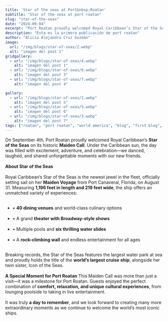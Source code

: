 ```yaml
---
title: 'Star of the seas at Port&nbsp;Roatan'
subtitle: "Star of the seas at port roatan"
slug: "star-of-the-seas"
date: "2024-09-04"
excerpt: "Port Roatan proudly welcomed Royal Caribbean’s Star of the Seas on its historic Maiden Call..."
description: "Esta es la primera publicación de port roatan"
author: "Alicia Alejandra Cruz Guzmán"
image:
  url: "/img/blogs/star-of-seas/2.webp"
  alt: "imagen del post 1"
gridgallery:
  - url: "/img/blogs/star-of-seas/4.webp"
    alt: "imagen del post 1"
  - url: "/img/blogs/star-of-seas/6.webp"
    alt: "imagen del post 3"
  - url: "/img/blogs/star-of-seas/7.webp"
    alt: "imagen del post 4"

gallery:
  - url: "/img/blogs/star-of-seas/1.webp"
    alt: "imagen del post 5"
  - url: "/img/blogs/star-of-seas/5.webp"
    alt: "imagen del post 6"
  - url: "/img/blogs/star-of-seas/3.webp"
    alt: "imagen del post 7"
tags: ["roatan", "port roatan", "world america", "blog", "first blog", "honduras"]
---
```

On September 4th, Port Roatan proudly welcomed Royal Caribbean’s <b>Star of the Seas</b> on its historic <b>Maiden Call</b>. Under the Caribbean sun, the day was filled with excitement, adventure, and celebration—we danced, laughed, and shared unforgettable moments with our new friends.
<br><br>
<b>About Star of the Seas</b>
<br><br>
Royal Caribbean’s Star of the Seas is the newest jewel in the fleet, officially setting sail on her <b>Maiden Voyage</b> from Port Canaveral, Florida, on August 31. Measuring <b>1,196 feet in length and 219 feet wide</b>, the ship offers an unmatched variety of experiences:
<br><br>

<ul>
  <li> • <b>40 dining venues</b> and world-class culinary options</li><br>
  <li> • A grand <b>theater with Broadway-style shows</b></li><br>
  <li> • Multiple pools and <b>six thrilling water slides</b></li><br>
  <li> • A <b>rock-climbing wall</b> and endless entertainment for all ages</li><br>
</ul>

<!--split-->
Breaking records, the Star of the Seas features the largest water park at sea and proudly holds the title of the <b>world’s largest cruise ship</b>, alongside her twin sister, Icon of the Seas.
<br><br>
<b>A Special Moment for Port Roatan</b>
This Maiden Call was more than just a visit—it was a milestone for Port Roatan. Guests enjoyed the perfect combination of <b>comfort, relaxation, and unique cultural experiences</b>, from lounging poolside to taking in live entertainment.
<br><br>
It was truly <b>a day to remember</b>, and we look forward to creating many more extraordinary moments as we continue to welcome the world’s most iconic ships.